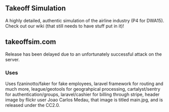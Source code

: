 ## Takeoff Simulation

A highly detailed, authentic simulation of the airline industry (P4 for DWA15). Check out our wiki (that still needs to have stuff put in it)!

## takeoffsim.com
Release has been delayed due to an unfortunately successful attack on the server.

### Uses

Uses fzaninotto/faker for fake employees, laravel framework for routing and much more,  league/geotools for geograhpical processing, cartalyst/sentry for authentication/groups, laravel/cashier for billing through stripe,  header image by flickr user Joao Carlos Medau, that image is titled main.jpg, and is released under the CC2.0.

